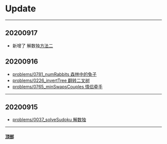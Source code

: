 # <a name="Update">Update</a>

---
## 20200917
* 新增了 解数独[方法二](https://github.com/Mathstarry/Leetcode/blob/master/problems/0037_solveSudoku/ideas.md)


## 20200916
* [problems/0781_numRabbits 森林中的兔子](https://github.com/Mathstarry/Leetcode/tree/master/problems/0781_numRabbits)
* [problems/0226_invertTree 翻转二叉树](https://github.com/Mathstarry/Leetcode/tree/master/problems/0226_invertTree)
* [problems/0765_minSwapsCouples 情侣牵手](https://github.com/Mathstarry/Leetcode/tree/master/problems/0765_minSwapsCouples)
---

## 20200915

* [problems/0037_solveSudoku 解数独](https://github.com/Mathstarry/Leetcode/tree/master/problems/0037_solveSudoku)
---




#### <a href="#Update">顶部</a>
